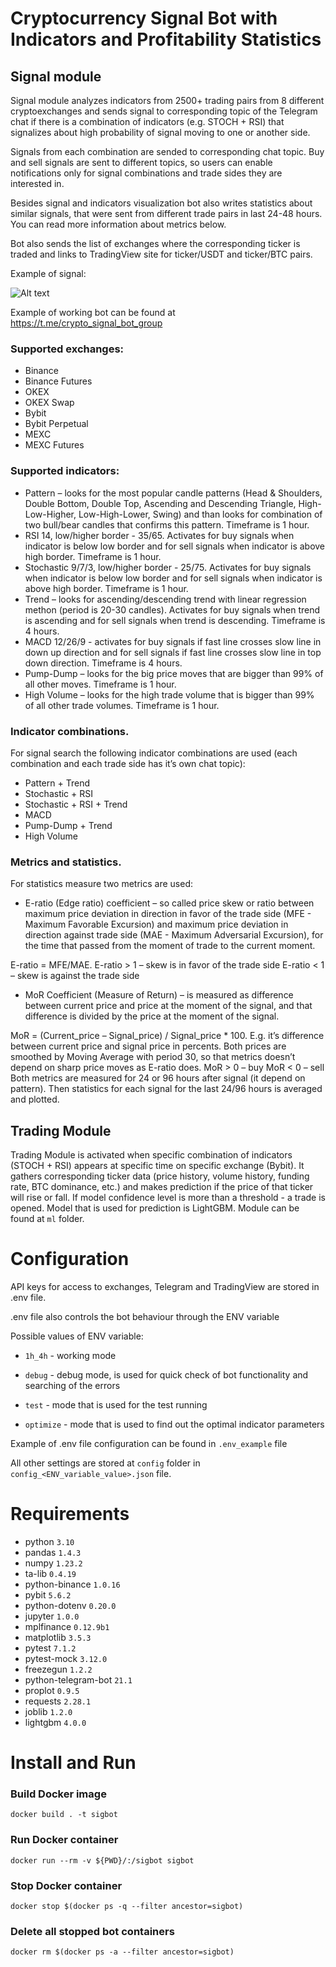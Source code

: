 # Cryptocurrency Signal Bot with Indicators and Profitability Statistics

## Signal module

Signal module analyzes indicators from 2500+ trading pairs from 8 different cryptoexchanges and sends signal to corresponding topic of the Telegram chat if there is a combination of indicators (e.g. STOCH + RSI) that signalizes about high probability of signal moving to one or another side.

Signals from each combination are sended to corresponding chat topic. Buy and sell signals are sent to different topics, so users can enable notifications only for signal combinations and trade sides they are interested in.

Besides signal and indicators visualization bot also writes statistics about similar signals, that were sent from different trade pairs in last 24-48 hours. You can read more information about metrics below.

Bot also sends the list of exchanges where the corresponding ticker is traded and links to TradingView site for ticker/USDT and ticker/BTC pairs.

Example of signal:

![Alt text](signal.jpg)

Example of working bot can be found at https://t.me/crypto_signal_bot_group

### Supported exchanges:
- Binance
- Binance Futures
- OKEX
- OKEX Swap
- Bybit
- Bybit Perpetual
- MEXC
- MEXC Futures

### Supported indicators:
- Pattern – looks for the most popular candle patterns (Head & Shoulders, Double Bottom, Double Top, Ascending and Descending Triangle, High-Low-Higher, Low-High-Lower, Swing)  and than looks for combination of two bull/bear candles that confirms this pattern. Timeframe is 1 hour.
- RSI 14, low/higher border - 35/65. Activates for buy signals when indicator is below low border and for sell signals when indicator is above high border. Timeframe is 1 hour.
- Stochastic 9/7/3, low/higher border - 25/75. Activates for buy signals when indicator is below low border and for sell signals when indicator is above high border. Timeframe is 1 hour.
- Trend – looks for ascending/descending trend with linear regression methon (period is 20-30 candles). Activates for buy signals when trend is ascending and for sell signals when trend is descending. Timeframe is 4 hours.
- MACD 12/26/9 - activates for buy signals if fast line crosses slow line in down up direction and for sell signals if fast line crosses slow line in top down direction. Timeframe is 4 hours.
- Pump-Dump – looks for the big price moves that are bigger than 99% of all other moves. Timeframe is 1 hour.
- High Volume – looks for the high trade volume that is bigger than 99% of all other trade volumes. Timeframe is 1 hour.

### Indicator combinations.
For signal search the following indicator combinations are used (each combination and each trade side has it’s own chat topic):
- Pattern + Trend
- Stochastic + RSI
- Stochastic + RSI + Trend
- MACD
- Pump-Dump + Trend
- High Volume

### Metrics and statistics.
For statistics measure two metrics are used:

- E-ratio (Edge ratio) coefficient – so called price skew or ratio between maximum price deviation in direction in favor of the trade side (MFE - Maximum Favorable Excursion) and maximum price deviation in direction against trade side (MAE - Maximum Adversarial Excursion), for the time that passed from the moment of trade to the current moment.

E-ratio = MFE/MAE.
E-ratio > 1 – skew is in favor of the trade side
E-ratio < 1 – skew is against the trade side

- MoR Coefficient (Measure of Return) – is measured as difference between current price and price at the moment of the signal, and that difference is divided by the price at the moment of the signal.

MoR = (Current_price – Signal_price) /  Signal_price * 100. E.g. it’s difference between current price and signal price in percents. Both prices are smoothed by Moving Average with period 30, so that metrics doesn’t depend on sharp price moves as E-ratio does.
MoR > 0 – buy
MoR < 0 – sell
Both metrics are measured for 24 or 96 hours after signal (it depend on pattern). Then statistics for each signal for the last 24/96 hours is averaged and plotted.

## Trading Module

Trading Module is activated when specific combination of indicators (STOCH + RSI) appears at specific time on specific exchange (Bybit). It gathers corresponding ticker data (price history, volume history, funding rate, BTC dominance, etc.) and makes prediction if the price of that ticker will rise or fall. If model confidence level is more than a threshold -
a trade is opened. Model that is used for prediction is LightGBM. Module can be found at `ml` folder.

# Configuration

API keys for access to exchanges, Telegram and TradingView are stored in .env file.

.env file also controls the bot behaviour through the ENV variable

Possible values of ENV variable:

- `1h_4h` - working mode

- `debug` - debug mode, is used for quick check of bot functionality and searching of the errors

- `test` - mode that is used for the test running

- `optimize` - mode that is used to find out the optimal indicator parameters

Example of .env file configuration can be found in `.env_example` file

All other settings are stored at `config` folder in `config_<ENV_variable_value>.json` file.

# Requirements

* python `3.10`
* pandas `1.4.3`
* numpy `1.23.2`
* ta-lib `0.4.19`
* python-binance `1.0.16`
* pybit `5.6.2`
* python-dotenv `0.20.0`
* jupyter `1.0.0`
* mplfinance `0.12.9b1`
* matplotlib `3.5.3`
* pytest `7.1.2`
* pytest-mock `3.12.0`
* freezegun `1.2.2`
* python-telegram-bot `21.1`
* proplot `0.9.5`
* requests `2.28.1`
* joblib `1.2.0`
* lightgbm `4.0.0`


# Install and Run

### Build Docker image

`docker build . -t sigbot`

### Run Docker container

`docker run --rm -v ${PWD}/:/sigbot sigbot`

### Stop Docker container

`docker stop $(docker ps -q --filter ancestor=sigbot)`

### Delete all stopped bot containers

`docker rm $(docker ps -a --filter ancestor=sigbot)`

